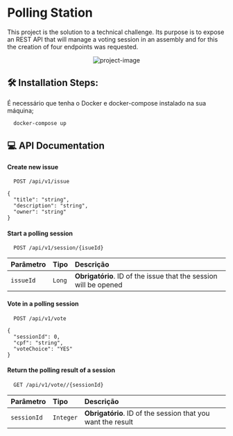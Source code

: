 # Polling Station

This project is the solution to a technical challenge. Its purpose is to expose an REST API that will manage a voting session in an assembly and for this the creation of four endpoints was requested.

<p align="center"><img src="https://static.independent.co.uk/s3fs-public/thumbnails/image/2019/12/11/16/polling-station.jpg?width=300" alt="project-image"></p>


## 🛠️ Installation Steps:

É necessário que tenha o Docker e docker-compose instalado na sua máquina;

```bash
  docker-compose up
```
    
## 💻 API Documentation

#### Create new issue

```http
  POST /api/v1/issue
```

````
{
  "title": "string",
  "description": "string",
  "owner": "string"
}
````
#### Start a polling session

```http
  POST /api/v1/session/{isueId}
```

| Parâmetro   | Tipo       | Descrição                                   |
| :---------- | :--------- | :------------------------------------------ |
| `issueId`      | `Long` | **Obrigatório**. ID of the issue that the session will be opened  |

#### Vote in a polling session

```http
  POST /api/v1/vote
```

```
{
  "sessionId": 0,
  "cpf": "string",
  "voteChoice": "YES"
}
```

#### Return the polling result of a session

```http
  GET /api/v1/vote//{sessionId}
```

| Parâmetro   | Tipo       | Descrição                                   |
| :---------- | :--------- | :------------------------------------------ |
| `sessionId`      | `Integer` | **Obrigatório**. ID of the session that you want the result |
